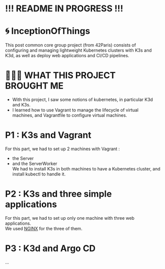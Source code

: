 # !!! README IN PROGRESS !!! #

# 🌀 InceptionOfThings

This post common core group project (from 42Paris) consists of configuring and managing lightweight Kubernetes clusters with K3s and K3d, as well as deploy web applications and CI/CD pipelines.

# 👩🏻‍🏫 WHAT THIS PROJECT BROUGHT ME
- With this project, I saw some notions of kubernetes, in particular K3d and K3s.
- I learned how to use Vagrant to manage the lifecycle of virtual machines, and Vagrantfile to configure virtual machines.

# P1 : K3s and Vagrant

For this part, we had to set up 2 machines with Vagrant :
- the Server
- and the ServerWorker <br/>
We had to install K3s in both machines to have a Kubernetes cluster, and install kubectl to handle it.

# P2 : K3s and three simple applications

For this part, we had to set up only one machine with three web applications. <br/>
We used [NGINX](https://nginx.org/en/) for the three of them.

# P3 : K3d and Argo CD

...

